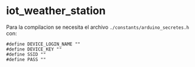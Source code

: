 # iot_weather_station

Para la compilacion se necesita el archivo `./constants/arduino_secretes.h` con:

```
#define DEVICE_LOGIN_NAME ""
#define DEVICE_KEY ""
#define SSID ""
#define PASS ""

```
